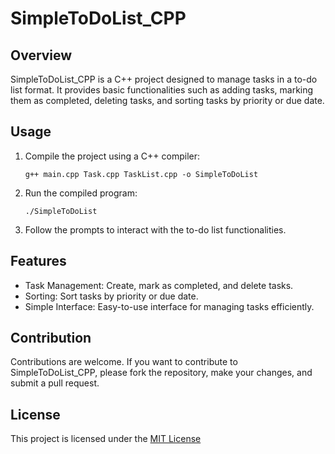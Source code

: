 # SimpleToDoList_CPP

## Overview
SimpleToDoList_CPP is a C++ project designed to manage tasks in a to-do list format. It provides basic functionalities such as adding tasks, marking them as completed, deleting tasks, and sorting tasks by priority or due date.

## Usage
1. Compile the project using a C++ compiler:
    ```
    g++ main.cpp Task.cpp TaskList.cpp -o SimpleToDoList
    ```
2. Run the compiled program:
    ```
    ./SimpleToDoList
    ```
3. Follow the prompts to interact with the to-do list functionalities.

## Features
- Task Management: Create, mark as completed, and delete tasks.
- Sorting: Sort tasks by priority or due date.
- Simple Interface: Easy-to-use interface for managing tasks efficiently.

## Contribution
Contributions are welcome. If you want to contribute to SimpleToDoList_CPP, please fork the repository, make your changes, and submit a pull request.

## License
This project is licensed under the [MIT License](LICENSE)

